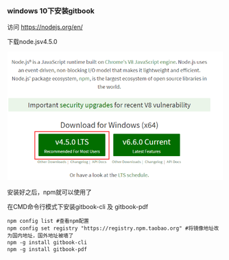 ### **windows 10下安装gitbook**

访问 [https:\/\/nodejs.org\/en\/](https://nodejs.org/en/)

下载node.jsv4.5.0

![](/assets/nodejs版本.png)

安装好之后，npm就可以使用了

在CMD命令行模式下安装gitbook-cli 及 gitbook-pdf

```
npm config list #查看npm配置
npm config set registry "https://registry.npm.taobao.org" #将镜像地址改为国内地址，国外地址被墙了
npm -g install gitbook-cli
npm -g install gitbook-pdf
```

